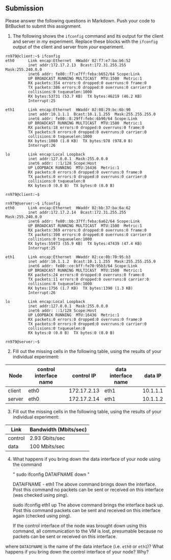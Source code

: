 
## Submission

Please answer the following questions in Markdown. Push your code to
BitBucket to submit this assignment.

1) The following shows the `ifconfig` command and its output for the client and server in *my* experiment. Replace these blocks with the `ifconfig` output of the client and server from *your* experiment.

```
rn979@client:~$ ifconfig 
eth0      Link encap:Ethernet  HWaddr 02:f7:e7:ba:b6:52  
          inet addr:172.17.2.13  Bcast:172.31.255.255  Mask:255.240.0.0
          inet6 addr: fe80::f7:e7ff:feba:b652/64 Scope:Link
          UP BROADCAST RUNNING MULTICAST  MTU:1500  Metric:1
          RX packets:354 errors:0 dropped:0 overruns:0 frame:0
          TX packets:386 errors:0 dropped:0 overruns:0 carrier:0
          collisions:0 txqueuelen:1000 
          RX bytes:53731 (53.7 KB)  TX bytes:46219 (46.2 KB)
          Interrupt:25 

eth1      Link encap:Ethernet  HWaddr 02:08:29:bc:6b:90  
          inet addr:10.1.1.1  Bcast:10.1.1.255  Mask:255.255.255.0
          inet6 addr: fe80::8:29ff:febc:6b90/64 Scope:Link
          UP BROADCAST RUNNING MULTICAST  MTU:1500  Metric:1
          RX packets:18 errors:0 dropped:0 overruns:0 frame:0
          TX packets:9 errors:0 dropped:0 overruns:0 carrier:0
          collisions:0 txqueuelen:1000 
          RX bytes:1080 (1.0 KB)  TX bytes:978 (978.0 B)
          Interrupt:26 

lo        Link encap:Local Loopback  
          inet addr:127.0.0.1  Mask:255.0.0.0
          inet6 addr: ::1/128 Scope:Host
          UP LOOPBACK RUNNING  MTU:16436  Metric:1
          RX packets:0 errors:0 dropped:0 overruns:0 frame:0
          TX packets:0 errors:0 dropped:0 overruns:0 carrier:0
          collisions:0 txqueuelen:0 
          RX bytes:0 (0.0 B)  TX bytes:0 (0.0 B)

rn979@client:~$ 

```

```
rn979@server:~$ ifconfig 
eth0      Link encap:Ethernet  HWaddr 02:bb:37:ba:6a:62  
          inet addr:172.17.2.14  Bcast:172.31.255.255  Mask:255.240.0.0
          inet6 addr: fe80::bb:37ff:feba:6a62/64 Scope:Link
          UP BROADCAST RUNNING MULTICAST  MTU:1500  Metric:1
          RX packets:369 errors:0 dropped:0 overruns:0 frame:0
          TX packets:398 errors:0 dropped:0 overruns:0 carrier:0
          collisions:0 txqueuelen:1000 
          RX bytes:55973 (55.9 KB)  TX bytes:47439 (47.4 KB)
          Interrupt:25 

eth1      Link encap:Ethernet  HWaddr 02:ce:0b:70:95:b3  
          inet addr:10.1.1.2  Bcast:10.1.1.255  Mask:255.255.255.0
          inet6 addr: fe80::ce:bff:fe70:95b3/64 Scope:Link
          UP BROADCAST RUNNING MULTICAST  MTU:1500  Metric:1
          RX packets:24 errors:0 dropped:0 overruns:0 frame:0
          TX packets:11 errors:0 dropped:0 overruns:0 carrier:0
          collisions:0 txqueuelen:1000 
          RX bytes:1756 (1.7 KB)  TX bytes:1390 (1.3 KB)
          Interrupt:26 

lo        Link encap:Local Loopback  
          inet addr:127.0.0.1  Mask:255.0.0.0
          inet6 addr: ::1/128 Scope:Host
          UP LOOPBACK RUNNING  MTU:16436  Metric:1
          RX packets:0 errors:0 dropped:0 overruns:0 frame:0
          TX packets:0 errors:0 dropped:0 overruns:0 carrier:0
          collisions:0 txqueuelen:0 
          RX bytes:0 (0.0 B)  TX bytes:0 (0.0 B)

rn979@server:~$
```


2)  Fill out the missing cells in the following table, using the results
of your individual experiment:

Node    | control interface name | control IP  | data interface name | data IP
------- | ---------------------- | ----------- | ------------------- | --------
client  |         eth0           | 172.17.2.13 |        eth1         | 10.1.1.1
server  |         eth0           | 172.17.2.14 |        eth1         | 10.1.1.2

3)  Fill out the missing cells in the following table, using the results
of your individual experiment:

Link     |  Bandwidth (Mbits/sec)
-------- | ----------------------
control  | 2.93 Gbits/sec
data     | 100  Mbits/sec


4) What happens if you bring down the data interface of your node using the command

    " sudo ifconfig DATAIFNAME down " 
    
    DATAIFNAME - eth1
    The above command brings down the interface. Post this command no packets can be sent or received on this interface (was checked using ping).
    
    sudo ifconfig eth1 up
    The above command brings the interface back up. Post this command packets can be sent and received on this interface again (checked using ping).
    
    If the control interface of the node was brought down using this command, all communication to the VM is lost, presumable because no packets can
    be sent or received on this interface.

 where `DATAIFNAME` is the name of the data interface (i.e. `eth0` or `eth1`)? What happens if you bring down the control interface of your node? Why?
